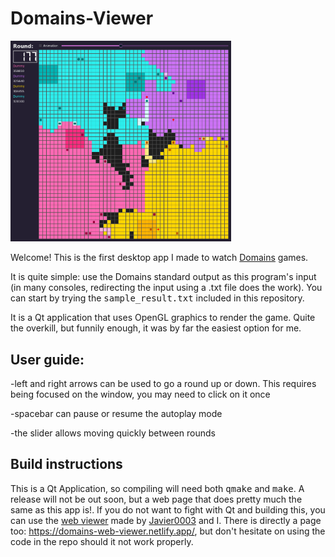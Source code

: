 # Domains-Viewer

<img src="https://raw.githubusercontent.com/DarkJaslo/Domains-Viewer/master/img/img1.PNG" alt="image 1" title = "A game " width="70%" height="70%">

<p> 

Welcome! This is the first desktop app I made to watch [Domains](https://github.com/DarkJaslo/Domains) games.

It is quite simple: use the Domains standard output as this program's input (in many consoles, redirecting the input using a .txt file does the work). You can start by trying the <tt>sample_result.txt</tt> included in this repository.

It is a Qt application that uses OpenGL graphics to render the game. Quite the overkill, but funnily enough, it was by far the easiest option for me.

## User guide:

-left and right arrows can be used to go a round up or down. This requires being focused on the window, you may need to click on it once

-spacebar can pause or resume the autoplay mode

-the slider allows moving quickly between rounds
</p>

## Build instructions

This is a Qt Application, so compiling will need both <tt>qmake</tt> and <tt>make</tt>. A release will not be out soon, but a web page that does pretty much the same as this app is!. If you do not want to fight with Qt and building this, you can use the [web viewer](https://github.com/Javier0003/domains-web-viewer) made by [Javier0003](https://github.com/Javier0003) and I. There is directly a page too: https://domains-web-viewer.netlify.app/, but don't hesitate on using the code in the repo should it not work properly.
